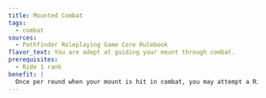 ```yaml
---
title: Mounted Combat
tags:
  - combat
sources:
  - Pathfinder Roleplaying Game Core Rulebook
flavor_text: You are adept at guiding your mount through combat.
prerequisites:
  - Ride 1 rank
benefit: |
  Once per round when your mount is hit in combat, you may attempt a Ride check (as an immediate action) to negate the hit. The hit is negated if your Ride check result is greater than the opponent's attack roll.
---
```


